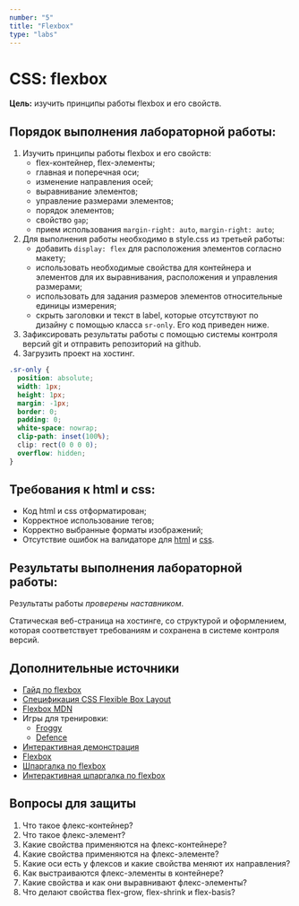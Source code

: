 ```yaml
---
number: "5"
title: "Flexbox"
type: "labs"
---
```


# CSS: flexbox

**Цель:** изучить принципы работы flexbox и его свойств.

## Порядок выполнения лабораторной работы:

1. Изучить принципы работы flexbox и его свойств:
   - flex-контейнер, flex-элементы;
   - главная и поперечная оси;
   - изменение направления осей;
   - выравнивание элементов;
   - управление размерами элементов;
   - порядок элементов;
   - свойство `gap`;
   - прием использования `margin-right: auto`, `margin-right: auto`;
1. Для выполнения работы необходимо в style.css из третьей работы:
   - добавить `display: flex` для расположения элементов согласно макету;
   - использовать необходимые свойства для контейнера и элементов для их выравнивания, расположения и управления размерами;
   - использовать для задания размеров элементов относительные единицы измерения;
   - скрыть заголовки и текст в label, которые отсутствуют по дизайну с помощью класса `sr-only`. Его код приведен ниже.
1. Зафиксировать результаты работы с помощью системы контроля версий git и отправить репозиторий на github.
1. Загрузить проект на хостинг.

```css
.sr-only {
  position: absolute;
  width: 1px;
  height: 1px;
  margin: -1px;
  border: 0;
  padding: 0;
  white-space: nowrap;
  clip-path: inset(100%);
  clip: rect(0 0 0 0);
  overflow: hidden;
}
```

## Требования к html и css:

- Код html и css отформатирован;
- Корректное использование тегов;
- Корректно выбранные форматы изображений;
- Отсутствие ошибок на валидаторе для [html](https://validator.w3.org/) и [css](https://jigsaw.w3.org/css-validator/).

## Результаты выполнения лабораторной работы:

Результаты работы _проверены наставником_.

Статическая веб-страница на хостинге, со структурой и оформлением, которая соответствует требованиям и сохранена в системе контроля версий.

## Дополнительные источники

- [Гайд по flexbox](https://doka.guide/css/flexbox-guide/)
- [Спецификация CSS Flexible Box Layout](https://www.w3.org/TR/css-flexbox-1/)
- [Flexbox MDN](https://developer.mozilla.org/ru/docs/Learn/CSS/CSS_layout/Flexbox)
- Игры для тренировки:
  - [Froggy](http://flexboxfroggy.com/)
  - [Defence](http://www.flexboxdefense.com/)
- [Интерактивная демонстрация](https://codepen.io/enxaneta/full/adLPwv)
- [Flexbox](https://semicolon.dev/tutorial/css/complete-css-flex-tutorial)
- [Шпаргалка по flexbox](https://www.freecodecamp.org/news/css-flexbox-tutorial-with-cheatsheet/)
- [Интерактивная шпаргалка по flexbox](https://tpverstak.ru/flex-cheatsheet/)

## Вопросы для защиты

1. Что такое флекс-контейнер?
1. Что такое флекс-элемент?
1. Какие свойства применяются на флекс-контейнере?
1. Какие свойства применяются на флекс-элементе?
1. Какие оси есть у флексов и какие свойства меняют их направления?
1. Как выстраиваются флекс-элементы в контейнере?
1. Какие свойства и как они выравнивают флекс-элементы?
1. Что делают свойства flex-grow, flex-shrink и flex-basis?
